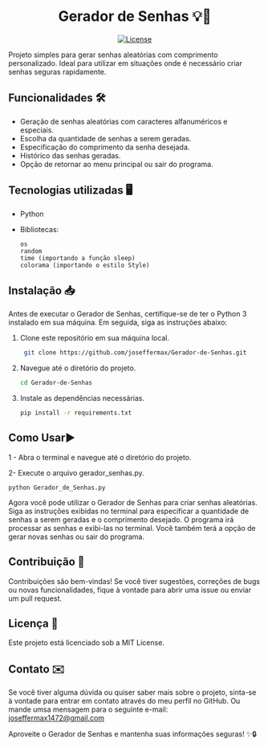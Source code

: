 <h1 align="center">Gerador de Senhas 💡🔐</h1>

<p align="center">
  <a href="https://opensource.org/licenses/MIT">
    <img src="https://img.shields.io/badge/License-MIT-blue.svg" alt="License">
  </a>
</p>

Projeto simples para gerar senhas aleatórias com comprimento personalizado. Ideal para utilizar em situações onde é necessário criar senhas seguras rapidamente.

## Funcionalidades 🛠️

- Geração de senhas aleatórias com caracteres alfanuméricos e especiais.
- Escolha da quantidade de senhas a serem geradas.
- Especificação do comprimento da senha desejada.
- Histórico das senhas geradas.
- Opção de retornar ao menu principal ou sair do programa.

## Tecnologias utilizadas 🖥️

- Python
- Bibliotecas:

      os
      random
      time (importando a função sleep)
      colorama (importando o estilo Style)

## Instalação 📥 

Antes de executar o Gerador de Senhas, certifique-se de ter o Python 3 instalado em sua máquina. Em seguida, siga as instruções abaixo:

1. Clone este repositório em sua máquina local.
   ```bash
    git clone https://github.com/joseffermax/Gerador-de-Senhas.git

2. Navegue até o diretório do projeto.
   ```bash
   cd Gerador-de-Senhas

3. Instale as dependências necessárias.
   ```bash
   pip install -r requirements.txt

## Como Usar▶️

1 - Abra o terminal e navegue até o diretório do projeto.

2- Execute o arquivo gerador_senhas.py.

    python Gerador_de_Senhas.py
   
Agora você pode utilizar o Gerador de Senhas para criar senhas aleatórias. Siga as instruções exibidas no terminal para especificar a quantidade de senhas a serem geradas e o comprimento desejado. O programa irá processar as senhas e exibi-las no terminal. Você também terá a opção de gerar novas senhas ou sair do programa.

## Contribuição 🤝

Contribuições são bem-vindas! Se você tiver sugestões, correções de bugs ou novas funcionalidades, fique à vontade para abrir uma issue ou enviar um pull request.

## Licença 📜
Este projeto está licenciado sob a MIT License.

## Contato ✉️
Se você tiver alguma dúvida ou quiser saber mais sobre o projeto, sinta-se à vontade para entrar em contato através do meu perfil no GitHub. Ou mande umsa mensagem para o seguinte e-mail: joseffermax1472@gmail.com

Aproveite o Gerador de Senhas e mantenha suas informações seguras! ✨🔒
